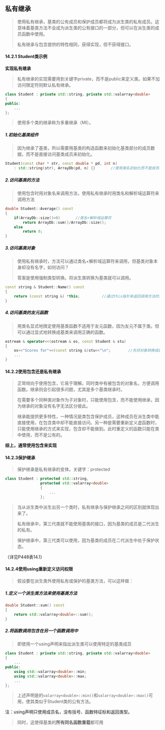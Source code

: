 ## 私有继承

> 使用私有继承，基类的公有成员和保护成员都将成为派生类的私有成员。这意味着基类方法不会成为派生类的公有接口的一部分，但可以在派生类的成员函数中使用。
>
> 私有继承与包含提供的特性相同，获得实现，但不获得接口。

#### 14.2.1 Student类示例

**实现私有继承**

> 私有继承的实现需要用到关键字private，而不是public来定义类。如果不加访问限定符则默认私有继承。

```c++
class Student : private std::string, private std::valarray<double>
{
public:
    ...
};
```

> 使用多个类的继承称为多重继承（MI）。

##### 1.初始化基类组件

> 因为继承了基类，所以需要用基类的构造函数来初始化基类部分的成员数据，而不是直接访问基类成员来初始化。

```c++
Student(const char * str, const double * pd, int n)
    : std::string(str), ArrayDb(pd, n) {}		//使用类名初始化而不是成员名
```

##### 2.访问基类的方法

> 使用包含时用对象名来调用方法，使用私有继承时用类名和解析域运算符来调用方法

```c++
double Student::Average() const
{
    if(ArrayDb::size()>0)		//类名+解析域运算符
    	return ArrayDb::sum()/ArrayDb::size();
    else
        return 0;
}
```

##### 3.访问基类对象

> 使用私有继承时，方法可以通过类名+解析域运算符来调用，但基类对象本身却没有名字，如何访问？
>
> 答案是使用强制类型转换。将派生类转换为基类就可以调用。

```c++
const string & Student::Name() const
{
    return (const string &) *this;			//通过this指针来返回调用方法的对象，再进行强制类型转换
}
```

 ##### 4.访问基类的友元函数

> 用类名显式地限定使用基类函数不适用于友元函数，因为友元不属于类。但可以通过显式地转换成基类来调用正确的函数。

```c++
ostream & operator<<(ostream & os, const Student & stu)
{
    os<<"Scores for"<<(const string &)stu<<"\n";		//先将对象转换成基类再调用函数
    ...
}
```



#### 14.2.2使用包含还是私有继承

> 正常倾向于使用包含，它易于理解。同时类中有被包含的对象名，方便调用函数。继承则会引起很多问题，尤其是多个基类继承时。
>
> 在需要多个同种类对象作为子对象时，只能使用包含，而不能使用继承，因为继承的对象没有名字无法区分彼此。
>
> 继承能提供更多特性，一种情况是类包含保护成员，这种成员在派生类中能直接使用，在包含类中却不能直接访问。另一种是需要重新定义虚函数时，只能使用继承的方式来实现，包含却不能做到。此时重定义的函数只能在类中使用，而不是公有的。

**综上，通常使用包含来实现**



#### 14.2.3保护继承

> 保护继承是私有继承的变体。关键字：protected

```c++
class Student : protected std::string,
				protected std::valarray<double>
                {
                    ...
                };
```

> 当从派生类中派生出另一个类时，私有继承与保护继承之间的区别就体现出来了。
>
> 私有继承中，第三代类就不能使用基类的接口，因为基类的成员是二代派生的私有。
>
> 保护继承中，第三代类可以使用，因为基类的成员在二代派生中处于保护状态。

（详见P448表14.1）



#### 14.2.4使用using重新定义访问权限

> 假设要在派生类外使用私有或保护的基类方法，可以这样做：

##### 1.定义一个派生类方法来使用基类方法

```c++
double Student::sum() const 
{
    return std::valarray<double>::sum();
}
```

##### 2.将函数调用包含在另一个函数调用中

> 即使用一个using声明来指出派生类可以使用特定的基类成员

```c++
class Student : private std::string, private std::valarray<double>
{
    ...
public:
    using std::valarray<double>::min;
    using std::valarray<double>::max;
    ...
};
```

> 上述声明是的`valarray<double>::min()`和`valarray<double>::max()`可用，使其类似于Student类的公有方法。

注：using声明只使用成员名，没有括号、函数特征标和返回类型。

> 同时，这使得基类的**所有同名函数重载**都可用


